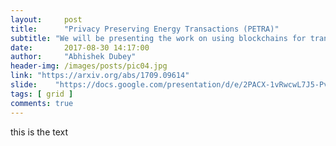 ```yaml
---
layout:     post
title:      "Privacy Preserving Energy Transactions (PETRA)"
subtitle: "We will be presenting the work on using blockchains for transactive energy platforms at IoT 2017 in October. In the paper we describe Privacy-preserving Energy Transactions (PETra), which is a secure and safe solution for transactive microgrids that enables consumers to trade energy without sacrificing their privacy. PETra builds on distributed ledgers, such as blockchains, and provides anonymity for communication, bidding, and trading. "
date:       2017-08-30 14:17:00
author:     "Abhishek Dubey"
header-img: /images/posts/pic04.jpg
link: "https://arxiv.org/abs/1709.09614"
slide:    "https://docs.google.com/presentation/d/e/2PACX-1vRwcwL7J5-PvXTDtSreToY3TiURwzTXgtQCSlgOAPjURDYxGejBvq4DU_8KVqwXIwIMtZvRfhTymXeu/embed?start=false&loop=false&delayms=3000"
tags: [ grid ]
comments: true
---
```


this is the text


